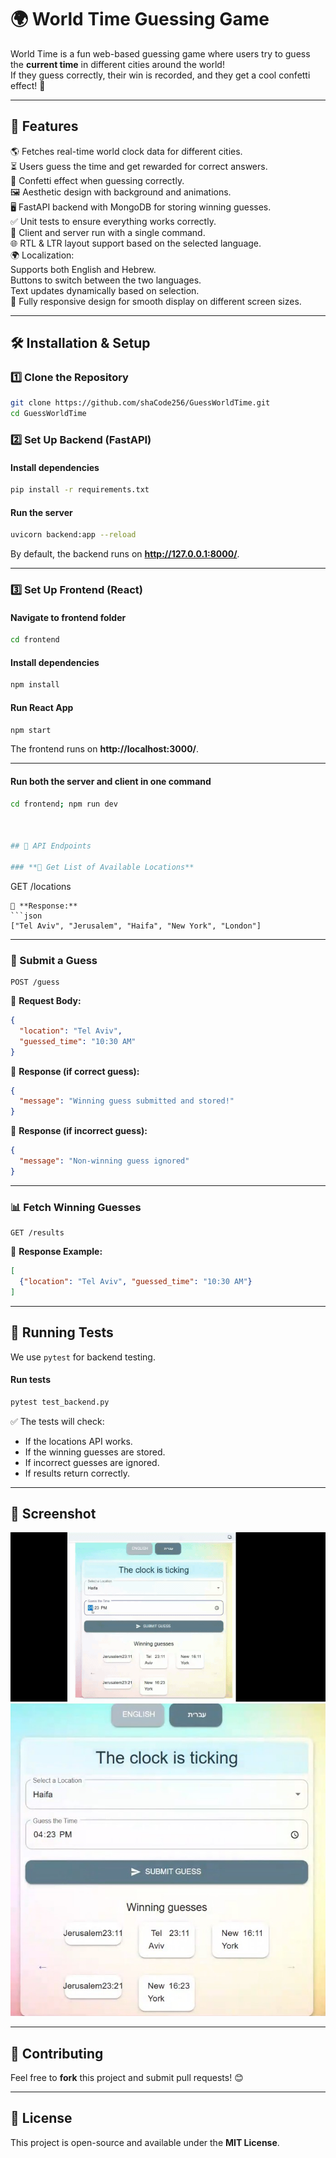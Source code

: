 
# 🌍 World Time Guessing Game

World Time is a fun web-based guessing game where users try to guess the **current time** in different cities around the world!  
If they guess correctly, their win is recorded, and they get a cool confetti effect! 🎉

---

## 🚀 Features

🌎 Fetches real-time world clock data for different cities.  
⏳ Users guess the time and get rewarded for correct answers.  
🎉 Confetti effect when guessing correctly.  
🖼️ Aesthetic design with background and animations.  
🖥️ FastAPI backend with MongoDB for storing winning guesses.  
✅ Unit tests to ensure everything works correctly.  
🔄 Client and server run with a single command.  
🌐 RTL & LTR layout support based on the selected language.  
🌍 Localization:  
Supports both English and Hebrew.  
Buttons to switch between the two languages.  
Text updates dynamically based on selection.  
📱 Fully responsive design for smooth display on different screen sizes.  

---

## 🛠️ Installation & Setup

### **1️⃣ Clone the Repository**
```bash
git clone https://github.com/shaCode256/GuessWorldTime.git
cd GuessWorldTime
```

### **2️⃣ Set Up Backend (FastAPI)**
#### **Install dependencies**
```bash
pip install -r requirements.txt
```

#### **Run the server**
```bash
uvicorn backend:app --reload
```
By default, the backend runs on **http://127.0.0.1:8000/**.

---

### **3️⃣ Set Up Frontend (React)**
#### **Navigate to frontend folder**
```bash
cd frontend
```

#### **Install dependencies**
```bash
npm install
```

#### **Run React App**
```bash
npm start
```
The frontend runs on **http://localhost:3000/**.

---

#### **Run both the server and client in one command**
```bash
cd frontend; npm run dev



## 📡 API Endpoints

### **📝 Get List of Available Locations**
```
GET /locations
```
📌 **Response:**
```json
["Tel Aviv", "Jerusalem", "Haifa", "New York", "London"]
```

---

### **🎯 Submit a Guess**
```
POST /guess
```
📌 **Request Body:**
```json
{
  "location": "Tel Aviv",
  "guessed_time": "10:30 AM"
}
```
📌 **Response (if correct guess):**
```json
{
  "message": "Winning guess submitted and stored!"
}
```
📌 **Response (if incorrect guess):**
```json
{
  "message": "Non-winning guess ignored"
}
```

---

### **📊 Fetch Winning Guesses**
```
GET /results
```
📌 **Response Example:**
```json
[
  {"location": "Tel Aviv", "guessed_time": "10:30 AM"}
]
```

---

## 🧪 Running Tests
We use `pytest` for backend testing.

#### **Run tests**
```bash
pytest test_backend.py
```

✅ The tests will check:
- If the locations API works.
- If the winning guesses are stored.
- If incorrect guesses are ignored.
- If results return correctly.

---

## 📸 Screenshot
![GuessWorldTime](WT.gif?raw=true "World Time")
![Alt text](screenshot.jpg?raw=true "World Time")

---

## 🤝 Contributing
Feel free to **fork** this project and submit pull requests! 😊  

---

## 📜 License
This project is open-source and available under the **MIT License**.
